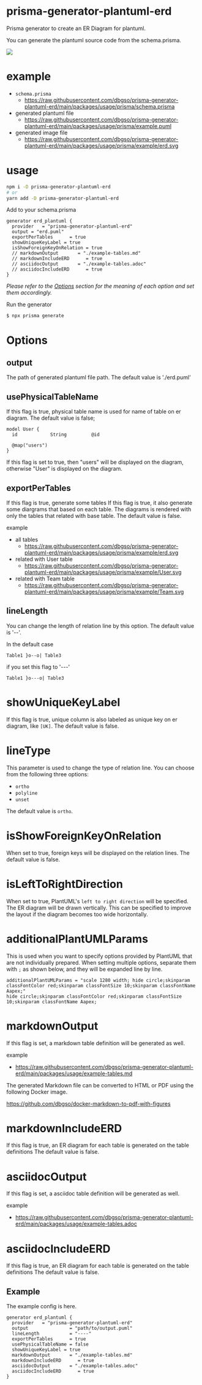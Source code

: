 # prisma-generator-plantuml-erd

Prisma generator to create an ER Diagram for plantuml.


You can generate the plantuml source code from the schema.prisma.

![](https://raw.githubusercontent.com/dbgso/prisma-generator-plantuml-erd/main/packages/generator/usage.png)

# example

- `schema.prisma`
  - https://raw.githubusercontent.com/dbgso/prisma-generator-plantuml-erd/main/packages/usage/prisma/schema.prisma
- generated plantuml file
  - https://raw.githubusercontent.com/dbgso/prisma-generator-plantuml-erd/main/packages/usage/prisma/example.puml
- generated image file
  - https://raw.githubusercontent.com/dbgso/prisma-generator-plantuml-erd/main/packages/usage/prisma/example/erd.svg

# usage


```bash
npm i -D prisma-generator-plantuml-erd
# or
yarn add -D prisma-generator-plantuml-erd
```

Add to your schema.prisma

```prisma
generator erd_plantuml {
  provider   = "prisma-generator-plantuml-erd"
  output = "erd.puml"
  exportPerTables      = true
  showUniqueKeyLabel = true
  isShowForeignKeyOnRelation = true
  // markdownOutput       = "./example-tables.md"
  // markdownIncludeERD      = true
  // asciidocOutput       = "./example-tables.adoc"
  // asciidocIncludeERD      = true
}
```

*Please refer to the [Options](#options) section for the meaning of each option and set them accordingly.*

Run the generator

```
$ npx prisma generate
```

# Options

## output

The path of generated plantuml file path.
The default value is './erd.puml'

## usePhysicalTableName

If this flag is true, physical table name is used for name of table on er diagram.
The default value is false;


```
model User {
  id            String         @id

  @map("users")
}
```

If this flag is set to true, then "users" will be displayed on the diagram, otherwise "User" is displayed on the diagram.
 

## exportPerTables

If this flag is true, generate some tables 
If this flag is true, it also generate some diargrams that based on each table.
The diagrams is rendered with only the tables that related with base table.
The default value is false.

example

- all tables
  - https://raw.githubusercontent.com/dbgso/prisma-generator-plantuml-erd/main/packages/usage/prisma/example/erd.svg
- related with User table
  - https://raw.githubusercontent.com/dbgso/prisma-generator-plantuml-erd/main/packages/usage/prisma/example/User.svg
- related with Team table
  - https://raw.githubusercontent.com/dbgso/prisma-generator-plantuml-erd/main/packages/usage/prisma/example/Team.svg
  

## lineLength

You can change the length of relation line by this option.
The default value is '--'.

In the default case

```
Table1 }o--o| Table3
```

if you set this flag to '---'

```
Table1 }o---o| Table3
```

# showUniqueKeyLabel

If this flag is true, unique column is also labeled as unique key on er diagram, like `[UK]`.
The default value is false.

# lineType

This parameter is used to change the type of relation line.
You can choose from the following three options:

- `ortho`
- `polyline`
- `unset`


The default value is `ortho`.

# isShowForeignKeyOnRelation

When set to true, foreign keys will be displayed on the relation lines.
The default value is false.

# isLeftToRightDirection

When set to true, PlantUML's `left to right direction` will be specified.
The ER diagram will be drawn vertically.
This can be specified to improve the layout if the diagram becomes too wide horizontally.

# additionalPlantUMLParams

This is used when you want to specify options provided by PlantUML that are not individually prepared.
When setting multiple options, separate them with `;` as shown below, and they will be expanded line by line.

```
additionalPlantUMLParams = "scale 1280 width; hide circle;skinparam classFontColor red;skinparam classFontSize 10;skinparam classFontName Aapex;"
hide circle;skinparam classFontColor red;skinparam classFontSize 10;skinparam classFontName Aapex;
```

# markdownOutput

If this flag is set, a markdown table definition will be generated as well.

example
- https://raw.githubusercontent.com/dbgso/prisma-generator-plantuml-erd/main/packages/usage/example-tables.md


The generated Markdown file can be converted to HTML or PDF using the following Docker image.

https://github.com/dbgso/docker-markdown-to-pdf-with-figures

# markdownIncludeERD

If this flag is true, an ER diagram for each table is generated on the table definitions
The default value is false.


# asciidocOutput

If this flag is set, a asciidoc table definition will be generated as well.

example
- https://raw.githubusercontent.com/dbgso/prisma-generator-plantuml-erd/main/packages/usage/example-tables.adoc

# asciidocIncludeERD

If this flag is true, an ER diagram for each table is generated on the table definitions
The default value is false.


## Example

The example config is here.

```prisma
generator erd_plantuml {
  provider   = "prisma-generator-plantuml-erd"
  output               = "path/to/output.puml"
  lineLength           = "----"
  exportPerTables      = true
  usePhysicalTableName = false
  showUniqueKeyLabel = true
  markdownOutput       = "./example-tables.md"
  markdownIncludeERD      = true
  asciidocOutput       = "./example-tables.adoc"
  asciidocIncludeERD      = true
}
```
